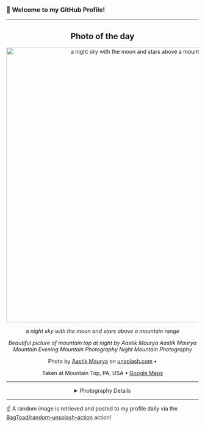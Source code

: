 ### 👋 Welcome to my GitHub Profile!

----
<div align="center">

## Photo of the day
  
  <a href="https://unsplash.com/photos/a-night-sky-with-the-moon-and-stars-above-a-mountain-range-rX7EsMuyTn0"><img width="720" src="https://images.unsplash.com/photo-1682508810443-0e44dd06a8ae?crop=entropy&cs=tinysrgb&fit=max&fm=jpg&ixid=M3w1OTQ0OTd8MHwxfHJhbmRvbXx8fHx8fHx8fDE3NTYzNjE0NTZ8&ixlib=rb-4.1.0&q=80&w=1080" alt="a night sky with the moon and stars above a mountain range"></a>
  
  <em>a night sky with the moon and stars above a mountain range</em>
  
  <em>Beautiful picture of mountain top at night by Aastik Maurya Aastik Maurya Mountain Evening Mountain Photography Night Mountain Photography</em>

  Photo by [Aastik Maurya](null) on [unsplash.com](https://unsplash.com/) • 
  
  Taken at Mountain Top, PA, USA • [Google Maps](https://www.google.com/maps/search/?api=1&query=41.169527,-75.877419)
  
  ---
  
<details>
<summary>Photography Details</summary>
  
| Parameter     | Value |
| ------------- | ----- |
| Camera Model  | null |
| Exposure Time | null |
| Aperture      | null |
| Focal Length  | 0.0 |
| ISO           | null |
| Location      | Mountain Top, PA, USA (United States) |
| Coordinates   | Latitude 41.169527, Longitude -75.877419 |

</details>

</div>

----

☝️ A random image is retrieved and posted to my profile daily via the [BagToad/random-unsplash-action](https://github.com/BagToad/random-unsplash-action) action!
